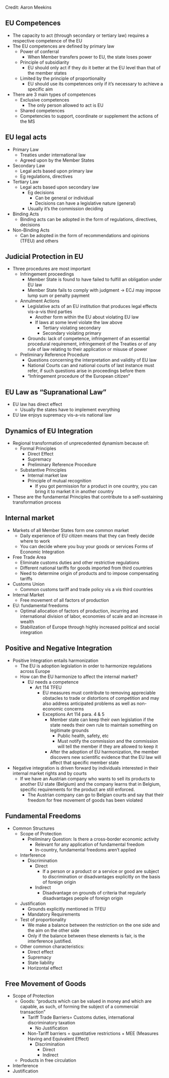 Credit: Aaron Meekins

## EU Competences
- The capacity to act (through secondary or tertiary law) requires a respective competence of the EU
- The EU competences are defined by primary law
	- Power of conferral
		- When Member transfers power to EU, the state loses power
	- Principle of subsidiarity
		- EU should only act if they do it better at the EU level than that of the member states
	- Limited by the principle of proportionality
		- EU should use its competences only if it’s necessary to achieve a specific aim
- There are 3 main types of competences
	- Exclusive competences
		- The only person allowed to act is EU
	- Shared competences
	- Competencies to support, coordinate or supplement the actions of the MS
## EU legal acts
- Primary Law
	- Treaties under international law
	- Agreed upon by the Member States
- Secondary Law
	- Legal acts based upon primary law
	- Eg regulations, directives
- Tertiary Law
	- Legal acts based upon secondary law
		- Eg decisions
			- Can be general or individual
			- Decisions can have a legislative nature (general)
		- Usually it’s the commission deciding
- Binding Acts
	- Binding acts can be adopted in the form of regulations, directives, decisions
- Non-Binding Acts
	- Can be adopted in the form of recommendations and opinions (TFEU) and others
## Judicial Protection in EU
- Three procedures are most important
	- Infringement proceedings
		- Member State is found to have failed to fulfill an obligation under EU law
		- Member State fails to comply with judgment -> ECJ may impose lump sum or penalty payment
	- Annulment Actions
		- Legislative acts of an EU institution that produces legal effects vis-a-vis third parties
			- Another form within the EU about violating EU law
			- If laws at some level violate the law above
				- Tertiary violating secondary
				- Secondary violating primary
		- Grounds: lack of competence, infringement of an essential procedural requirement, infringement of the Treaties or of any rule of law relating to their application or misuse of power
	- Preliminary Reference Procedure
		- Questions concerning the interpretation and validity of EU law
		- National Courts can and national courts of last instance must refer, if such questions arise in proceedings before them
		- “Infringement procedure of the European citizen”
## EU Law as “Supranational Law”
- EU law has direct effect
	- Usually the states have to implement everything
- EU law enjoys supremacy vis-a-vis national law

## Dynamics of EU Integration
- Regional transformation of unprecedented dynamism because of:
	- Formal Principles
		- Direct Effect
		- Supremacy
		- Preliminary Reference Procedure
	- Substantive Principles
		- Internal market law
		- Principle of mutual recognition
			- If you got permission for a product in one country, you can bring it to market it in another country
- These are the fundamental Principles that contribute to a self-sustaining transformation process
## Internal market
- Markets of all Member States form one common market
	- Daily experience of EU citizen means that they can freely decide where to work
	- You can decide where you buy your goods or services
Forms of Economic Integration
- Free Trade Area
	- Eliminate customs duties and other restrictive regulations
	- Different national tariffs for goods imported from third countries
	- Need to determine origin of products and to impose compensating tariffs
- Customs Union
	- Common customs tariff and trade policy vis a vis third countries
- Internal Market
	- Free movement of all factors of production
- EU: fundamental freedoms
	- Optimal allocation of factors of production, incurring and international division of labor, economies of scale and an increase in wealth
	- Stabilization of Europe through highly increased political and social integration
## Positive and Negative Integration
- Positive Integration entails harmonization
	- The EU is adoption legislation in order to harmonize regulations across Europe
	- How can the EU harmonize to affect the internal market?
		- EU needs a competence
			- Art 114 TFEU
				- EU measures must contribute to removing appreciable obstacles to trade or distortions of competition and may also address anticipated problems as well as non-economic concerns
				- Exceptions Art 114 para. 4 & 5
					- Member state can keep their own legislation if the state needs their own rule to maintain something on legitimate grounds
						- Public health, safety, etc
						- Must notify the commission and the commission will tell the member if they are allowed to keep it
					- After the adoption of EU harmonization, the member discovers new scientific evidence that the EU law will affect that specific member state
- Negative integration is driven forward by individuals interested in their internal market rights and by courts
	- If we have an Austrian company who wants to sell its products to another EU state (Belgium) and the company learns that in Belgium, specific requirements for the product are still enforced. 
		- The Austrian company can go to Belgian courts and say that their freedom for free movement of goods has been violated
## Fundamental Freedoms
- Common Structures
	- Scope of Protection
		- Preliminary Question: Is there a cross-border economic activity
			- Relevant for any application of fundamental freedom
			- In-country, fundamental freedoms aren’t applied
	- Interference
		- Discrimination
			- Direct
				- If a person or a product or a service or good are subject to discrimination or disadvantages explicitly on the basis of foreign origin
			- Indirect
				- Disadvantage on grounds of criteria that regularly disadvantages people of foreign origin
	- Justification
		- Grounds explicitly mentioned in TFEU
		- Mandatory Requirements
	- Test of proportionality
		- We make a balance between the restriction on the one side and the aim on the other side
		- Only if the balance between these elements is fair, is the interference justified.
	- Other common characteristics:
		- Direct effect
		- Supremacy
		- State liability
		- Horizontal effect
## Free Movement of Goods
- Scope of Protection
	- Goods: “products which can be valued in money and which are capable, as such, of forming the subject of a commercial transaction”
		- Tariff Trade Barriers= Customs duties, international discriminatory taxation
			- No Justification
		- Non-Tariff barriers = quantitative restrictions + MEE (Measures Having and Equivalent Effect)
			- Discrimination
				- Direct
				- Indirect
	- Products in free circulation
- Interference
- Justification